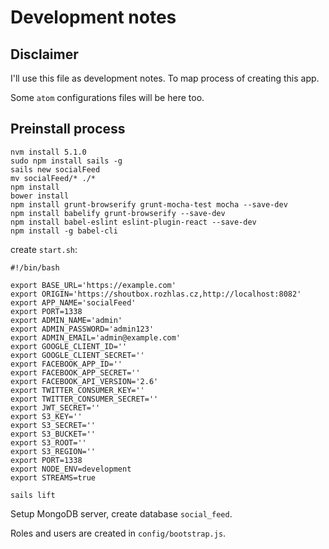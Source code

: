 # Development notes

## Disclaimer

I'll use this file as development notes. To map process of creating this app.

Some `atom` configurations files will be here too.

## Preinstall process

```shell
nvm install 5.1.0
sudo npm install sails -g
sails new socialFeed
mv socialFeed/* ./*
npm install
bower install
npm install grunt-browserify grunt-mocha-test mocha --save-dev
npm install babelify grunt-browserify --save-dev
npm install babel-eslint eslint-plugin-react --save-dev
npm install -g babel-cli
```

create `start.sh`:

```shell
#!/bin/bash

export BASE_URL='https://example.com'
export ORIGIN='https://shoutbox.rozhlas.cz,http://localhost:8082'
export APP_NAME='socialFeed'
export PORT=1338
export ADMIN_NAME='admin'
export ADMIN_PASSWORD='admin123'
export ADMIN_EMAIL='admin@example.com'
export GOOGLE_CLIENT_ID=''
export GOOGLE_CLIENT_SECRET=''
export FACEBOOK_APP_ID=''
export FACEBOOK_APP_SECRET=''
export FACEBOOK_API_VERSION='2.6'
export TWITTER_CONSUMER_KEY=''
export TWITTER_CONSUMER_SECRET=''
export JWT_SECRET=''
export S3_KEY=''
export S3_SECRET=''
export S3_BUCKET=''
export S3_ROOT=''
export S3_REGION=''
export PORT=1338
export NODE_ENV=development
export STREAMS=true

sails lift
```

Setup MongoDB server, create database `social_feed`.

Roles and users are created in `config/bootstrap.js`.
